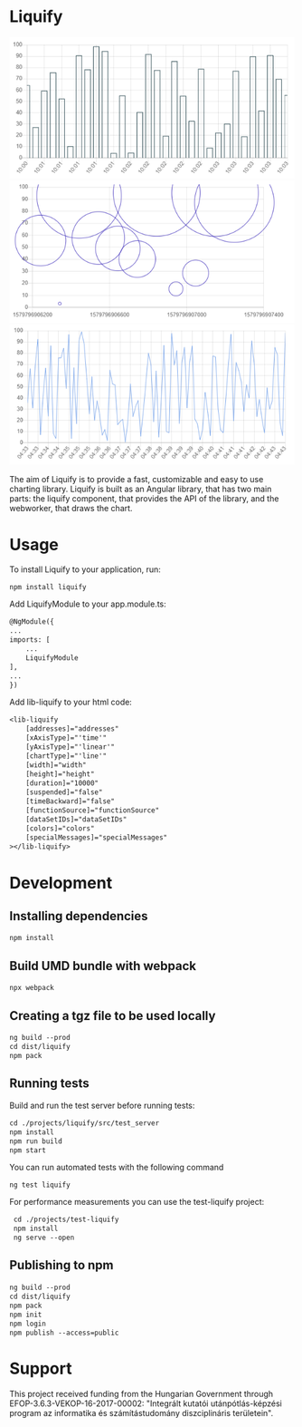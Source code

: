 

# Liquify

![Bar chart](./Bar-chart.png)
![Bubble chart](./Bubble-chart.png)
![Line chart](./Line-chart.png)

The aim of Liquify is to provide a fast, customizable and easy to use charting library.
Liquify is built as an Angular library, that has two main parts: the liquify component, that provides the API of the library, and the webworker, that draws the chart. 
# Usage
To install Liquify to your application, run:

    npm install liquify
Add LiquifyModule to your app.module.ts:

    @NgModule({
    ...
    imports: [
	    ...
	    LiquifyModule
    ],
    ...
    })

Add lib-liquify to your html code:

    <lib-liquify
	    [addresses]="addresses"
	    [xAxisType]="'time'"
	    [yAxisType]="'linear'"
	    [chartType]="'line'"
	    [width]="width"
	    [height]="height"
	    [duration]="10000"
	    [suspended]="false"
	    [timeBackward]="false"
	    [functionSource]="functionSource"
	    [dataSetIDs]="dataSetIDs"
	    [colors]="colors"
	    [specialMessages]="specialMessages"
    ></lib-liquify>


# Development

## Installing dependencies
    npm install

## Build UMD bundle with webpack

    npx webpack

## Creating a tgz file to be used locally

    ng build --prod
    cd dist/liquify
    npm pack

## Running tests

Build and run the test server before running tests:

	cd ./projects/liquify/src/test_server
	npm install
	npm run build
    npm start
    
You can run automated tests with the following command

    ng test liquify
  
 For performance measurements you can use the test-liquify project:
	 
	 cd ./projects/test-liquify
	 npm install
	 ng serve --open

## Publishing to npm

    ng build --prod
    cd dist/liquify
    npm pack
    npm init
    npm login
    npm publish --access=public

# Support

This project received funding from the Hungarian Government through EFOP-3.6.3-VEKOP-16-2017-00002: "Integrált kutatói utánpótlás-képzési program az informatika és számítástudomány diszciplináris területein".


